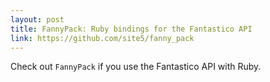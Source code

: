 ```yaml
---
layout: post
title: FannyPack: Ruby bindings for the Fantastico API
link: https://github.com/site5/fanny_pack
---
```


Check out `FannyPack` if you use the Fantastico API with Ruby.

